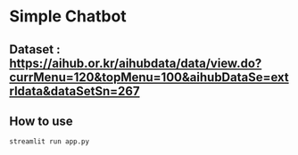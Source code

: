 # Simple Chatbot
## Dataset : https://aihub.or.kr/aihubdata/data/view.do?currMenu=120&topMenu=100&aihubDataSe=extrldata&dataSetSn=267
## How to use
```bash
streamlit run app.py
```

